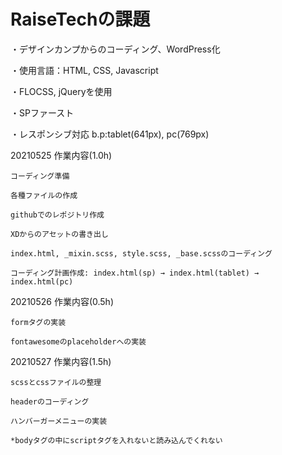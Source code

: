 # RaiseTechの課題

・デザインカンプからのコーディング、WordPress化

・使用言語：HTML, CSS, Javascript

・FLOCSS, jQueryを使用

・SPファースト

・レスポンシブ対応 b.p:tablet(641px), pc(769px)

20210525 作業内容(1.0h)

    コーディング準備

    各種ファイルの作成
    
    githubでのレポジトリ作成
    
    XDからのアセットの書き出し
    
    index.html, _mixin.scss, style.scss, _base.scssのコーディング
    
    コーディング計画作成: index.html(sp) → index.html(tablet) → index.html(pc)

 20210526 作業内容(0.5h)
 
    formタグの実装
    
    fontawesomeのplaceholderへの実装

20210527 作業内容(1.5h)

    scssとcssファイルの整理
   
    headerのコーディング
   
    ハンバーガーメニューの実装
   
    *bodyタグの中にscriptタグを入れないと読み込んでくれない
